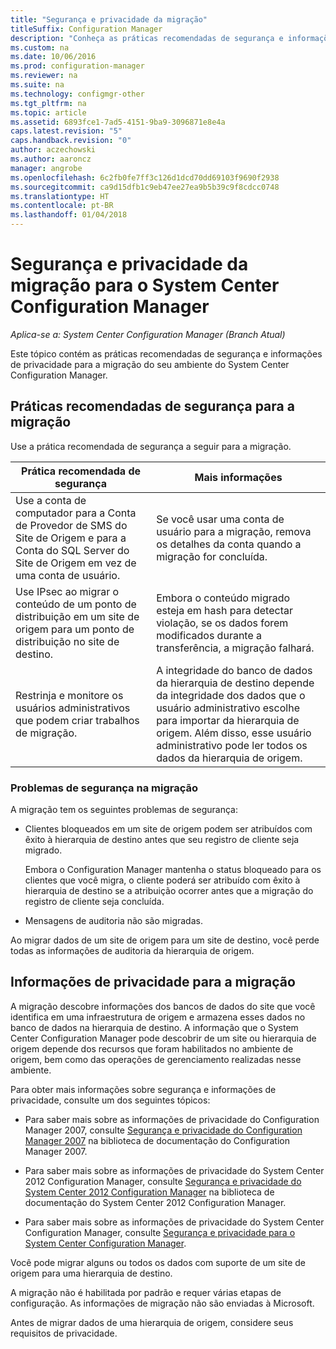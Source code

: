 ```yaml
---
title: "Segurança e privacidade da migração"
titleSuffix: Configuration Manager
description: "Conheça as práticas recomendadas de segurança e informações de privacidade para a migração do seu ambiente do System Center Configuration Manager."
ms.custom: na
ms.date: 10/06/2016
ms.prod: configuration-manager
ms.reviewer: na
ms.suite: na
ms.technology: configmgr-other
ms.tgt_pltfrm: na
ms.topic: article
ms.assetid: 6893fce1-7ad5-4151-9ba9-3096871e8e4a
caps.latest.revision: "5"
caps.handback.revision: "0"
author: aczechowski
ms.author: aaroncz
manager: angrobe
ms.openlocfilehash: 6c2fb0fe7ff3c126d1dcd70dd69103f9690f2938
ms.sourcegitcommit: ca9d15dfb1c9eb47ee27ea9b5b39c9f8cdcc0748
ms.translationtype: HT
ms.contentlocale: pt-BR
ms.lasthandoff: 01/04/2018
---
```

# <a name="security-and-privacy-for-migration-to-system-center-configuration-manager"></a>Segurança e privacidade da migração para o System Center Configuration Manager

*Aplica-se a: System Center Configuration Manager (Branch Atual)*

Este tópico contém as práticas recomendadas de segurança e informações de privacidade para a migração do seu ambiente do System Center Configuration Manager.  

## <a name="security-best-practices-for-migration"></a>Práticas recomendadas de segurança para a migração  
 Use a prática recomendada de segurança a seguir para a migração.  

|Prática recomendada de segurança|Mais informações|  
|----------------------------|----------------------|  
|Use a conta de computador para a Conta de Provedor de SMS do Site de Origem e para a Conta do SQL Server do Site de Origem em vez de uma conta de usuário.|Se você usar uma conta de usuário para a migração, remova os detalhes da conta quando a migração for concluída.|  
|Use IPsec ao migrar o conteúdo de um ponto de distribuição em um site de origem para um ponto de distribuição no site de destino.|Embora o conteúdo migrado esteja em hash para detectar violação, se os dados forem modificados durante a transferência, a migração falhará.|  
|Restrinja e monitore os usuários administrativos que podem criar trabalhos de migração.|A integridade do banco de dados da hierarquia de destino depende da integridade dos dados que o usuário administrativo escolhe para importar da hierarquia de origem. Além disso, esse usuário administrativo pode ler todos os dados da hierarquia de origem.|  

### <a name="security-issues-for-migration"></a>Problemas de segurança na migração  
A migração tem os seguintes problemas de segurança:  

-   Clientes bloqueados em um site de origem podem ser atribuídos com êxito à hierarquia de destino antes que seu registro de cliente seja migrado.  

     Embora o Configuration Manager mantenha o status bloqueado para os clientes que você migra, o cliente poderá ser atribuído com êxito à hierarquia de destino se a atribuição ocorrer antes que a migração do registro de cliente seja concluída.  

-   Mensagens de auditoria não são migradas.  

Ao migrar dados de um site de origem para um site de destino, você perde todas as informações de auditoria da hierarquia de origem.  

## <a name="privacy-information-for-migration"></a>Informações de privacidade para a migração  
 A migração descobre informações dos bancos de dados do site que você identifica em uma infraestrutura de origem e armazena esses dados no banco de dados na hierarquia de destino. A informação que o System Center Configuration Manager pode descobrir de um site ou hierarquia de origem depende dos recursos que foram habilitados no ambiente de origem, bem como das operações de gerenciamento realizadas nesse ambiente.  

 Para obter mais informações sobre segurança e informações de privacidade, consulte um dos seguintes tópicos:  

-   Para saber mais sobre as informações de privacidade do Configuration Manager 2007, consulte [Segurança e privacidade do Configuration Manager 2007](http://go.microsoft.com/fwlink/p/?LinkId=216450) na biblioteca de documentação do Configuration Manager 2007.  

-   Para saber mais sobre as informações de privacidade do System Center 2012 Configuration Manager, consulte [Segurança e privacidade do System Center 2012 Configuration Manager](https://technet.microsoft.com/library/gg682033.aspx) na biblioteca de documentação do System Center 2012 Configuration Manager.  

-   Para saber mais sobre as informações de privacidade do System Center Configuration Manager, consulte [Segurança e privacidade para o System Center Configuration Manager](../../core/plan-design/security/security-and-privacy.md).  

Você pode migrar alguns ou todos os dados com suporte de um site de origem para uma hierarquia de destino.  

A migração não é habilitada por padrão e requer várias etapas de configuração. As informações de migração não são enviadas à Microsoft.  

Antes de migrar dados de uma hierarquia de origem, considere seus requisitos de privacidade.  
